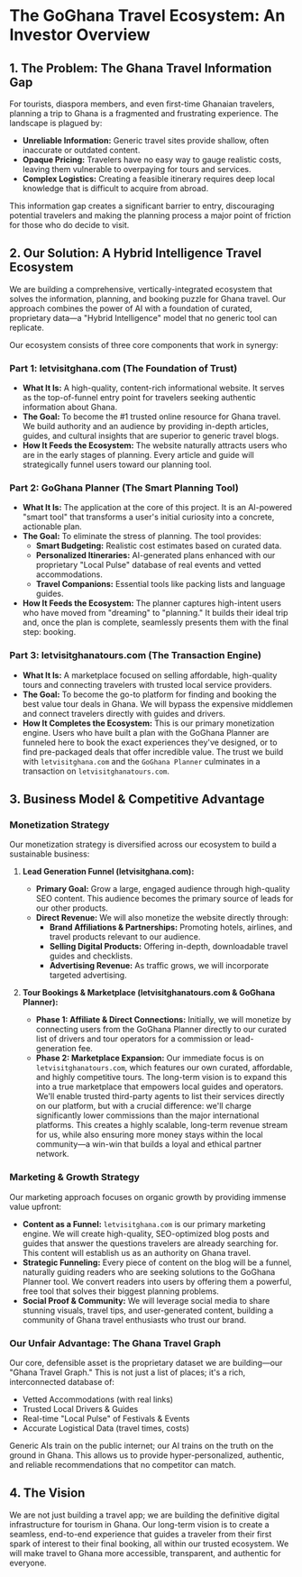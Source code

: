 
# The GoGhana Travel Ecosystem: An Investor Overview

## 1. The Problem: The Ghana Travel Information Gap

For tourists, diaspora members, and even first-time Ghanaian travelers, planning a trip to Ghana is a fragmented and frustrating experience. The landscape is plagued by:

-   **Unreliable Information:** Generic travel sites provide shallow, often inaccurate or outdated content.
-   **Opaque Pricing:** Travelers have no easy way to gauge realistic costs, leaving them vulnerable to overpaying for tours and services.
-   **Complex Logistics:** Creating a feasible itinerary requires deep local knowledge that is difficult to acquire from abroad.

This information gap creates a significant barrier to entry, discouraging potential travelers and making the planning process a major point of friction for those who do decide to visit.

## 2. Our Solution: A Hybrid Intelligence Travel Ecosystem

We are building a comprehensive, vertically-integrated ecosystem that solves the information, planning, and booking puzzle for Ghana travel. Our approach combines the power of AI with a foundation of curated, proprietary data—a "Hybrid Intelligence" model that no generic tool can replicate.

Our ecosystem consists of three core components that work in synergy:

### **Part 1: letvisitghana.com (The Foundation of Trust)**

-   **What It Is:** A high-quality, content-rich informational website. It serves as the top-of-funnel entry point for travelers seeking authentic information about Ghana.
-   **The Goal:** To become the #1 trusted online resource for Ghana travel. We build authority and an audience by providing in-depth articles, guides, and cultural insights that are superior to generic travel blogs.
-   **How It Feeds the Ecosystem:** The website naturally attracts users who are in the early stages of planning. Every article and guide will strategically funnel users toward our planning tool.

### **Part 2: GoGhana Planner (The Smart Planning Tool)**

-   **What It Is:** The application at the core of this project. It is an AI-powered "smart tool" that transforms a user's initial curiosity into a concrete, actionable plan.
-   **The Goal:** To eliminate the stress of planning. The tool provides:
    -   **Smart Budgeting:** Realistic cost estimates based on curated data.
    -   **Personalized Itineraries:** AI-generated plans enhanced with our proprietary "Local Pulse" database of real events and vetted accommodations.
    -   **Travel Companions:** Essential tools like packing lists and language guides.
-   **How It Feeds the Ecosystem:** The planner captures high-intent users who have moved from "dreaming" to "planning." It builds their ideal trip and, once the plan is complete, seamlessly presents them with the final step: booking.

### **Part 3: letvisitghanatours.com (The Transaction Engine)**

-   **What It Is:** A marketplace focused on selling affordable, high-quality tours and connecting travelers with trusted local service providers.
-   **The Goal:** To become the go-to platform for finding and booking the best value tour deals in Ghana. We will bypass the expensive middlemen and connect travelers directly with guides and drivers.
-   **How It Completes the Ecosystem:** This is our primary monetization engine. Users who have built a plan with the GoGhana Planner are funneled here to book the exact experiences they've designed, or to find pre-packaged deals that offer incredible value. The trust we build with `letvisitghana.com` and the `GoGhana Planner` culminates in a transaction on `letvisitghanatours.com`.

## 3. Business Model & Competitive Advantage

### **Monetization Strategy**
Our monetization strategy is diversified across our ecosystem to build a sustainable business:

1.  **Lead Generation Funnel (letvisitghana.com):**
    *   **Primary Goal:** Grow a large, engaged audience through high-quality SEO content. This audience becomes the primary source of leads for our other products.
    *   **Direct Revenue:** We will also monetize the website directly through:
        *   **Brand Affiliations & Partnerships:** Promoting hotels, airlines, and travel products relevant to our audience.
        *   **Selling Digital Products:** Offering in-depth, downloadable travel guides and checklists.
        *   **Advertising Revenue:** As traffic grows, we will incorporate targeted advertising.

2.  **Tour Bookings & Marketplace (letvisitghanatours.com & GoGhana Planner):**
    *   **Phase 1: Affiliate & Direct Connections:** Initially, we will monetize by connecting users from the GoGhana Planner directly to our curated list of drivers and tour operators for a commission or lead-generation fee.
    *   **Phase 2: Marketplace Expansion:** Our immediate focus is on `letvisitghanatours.com`, which features our own curated, affordable, and highly competitive tours. The long-term vision is to expand this into a true marketplace that empowers local guides and operators. We'll enable trusted third-party agents to list their services directly on our platform, but with a crucial difference: we'll charge significantly lower commissions than the major international platforms. This creates a highly scalable, long-term revenue stream for us, while also ensuring more money stays within the local community—a win-win that builds a loyal and ethical partner network.

### **Marketing & Growth Strategy**
Our marketing approach focuses on organic growth by providing immense value upfront:
-   **Content as a Funnel:** `letvisitghana.com` is our primary marketing engine. We will create high-quality, SEO-optimized blog posts and guides that answer the questions travelers are already searching for. This content will establish us as an authority on Ghana travel.
-   **Strategic Funneling:** Every piece of content on the blog will be a funnel, naturally guiding readers who are seeking solutions to the GoGhana Planner tool. We convert readers into users by offering them a powerful, free tool that solves their biggest planning problems.
-   **Social Proof & Community:** We will leverage social media to share stunning visuals, travel tips, and user-generated content, building a community of Ghana travel enthusiasts who trust our brand.

### **Our Unfair Advantage: The Ghana Travel Graph**

Our core, defensible asset is the proprietary dataset we are building—our "Ghana Travel Graph." This is not just a list of places; it's a rich, interconnected database of:
-   Vetted Accommodations (with real links)
-   Trusted Local Drivers & Guides
-   Real-time "Local Pulse" of Festivals & Events
-   Accurate Logistical Data (travel times, costs)

Generic AIs train on the public internet; our AI trains on the truth on the ground in Ghana. This allows us to provide hyper-personalized, authentic, and reliable recommendations that no competitor can match.

## 4. The Vision

We are not just building a travel app; we are building the definitive digital infrastructure for tourism in Ghana. Our long-term vision is to create a seamless, end-to-end experience that guides a traveler from their first spark of interest to their final booking, all within our trusted ecosystem. We will make travel to Ghana more accessible, transparent, and authentic for everyone.
